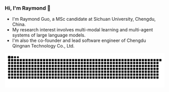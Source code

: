 ### Hi, I'm Raymond 👋

* I'm Raymond Guo, a MSc candidate at Sichuan University, Chengdu, China.
* My research interest involves multi-modal learning and multi-agent systems of large language models.
* I'm also the co-founder and lead software engineer of Chengdu Qingnan Technology Co., Ltd.

<picture>
  <source media="(prefers-color-scheme: light)" srcset="https://raw.githubusercontent.com/Dandelight/dandelight/output/github-snake.svg" />
  <source media="(prefers-color-scheme: dark)" srcset="https://raw.githubusercontent.com/Dandelight/dandelight/output/github-snake-dark.svg" />
  <img alt="github-snake" src="https://raw.githubusercontent.com/Dandelight/dandelight/output/github-snake-dark.svg" />
</picture>

